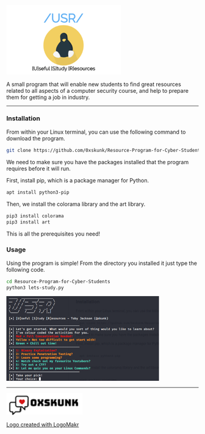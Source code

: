 <img src="https://github.com/0xskunk/Resource-Program-for-Cyber-Students/blob/master/images/usr.png" width="300">

A small program that will enable new students to find great resources related to all aspects of a computer security course, and help to prepare them for getting a job in industry.

--------------

### Installation
From within your Linux terminal, you can use the following command to download the program.

```bash
git clone https://github.com/0xskunk/Resource-Program-for-Cyber-Students.git
```

We need to make sure you have the packages installed that the program requires before it will run.

First, install pip, which is a package manager for Python.
```bash
apt install python3-pip
```

Then, we install the colorama library and the art library.
```bash
pip3 install colorama
pip3 install art
```

This is all the prerequisites you need! 

### Usage

Using the program is simple! From the directory you installed it just type the following code. 
```bash
cd Resource-Program-for-Cyber-Students
python3 lets-study.py
```
<img src="https://github.com/0xskunk/Resource-Program-for-Cyber-Students/blob/master/images/menu.png" width="400">

--------

<img src="https://github.com/0xskunk/Resource-Program-for-Cyber-Students/blob/master/images/0xskunk1.PNG" width="200">

[Logo created with LogoMakr](https://my.logomakr.com/)
